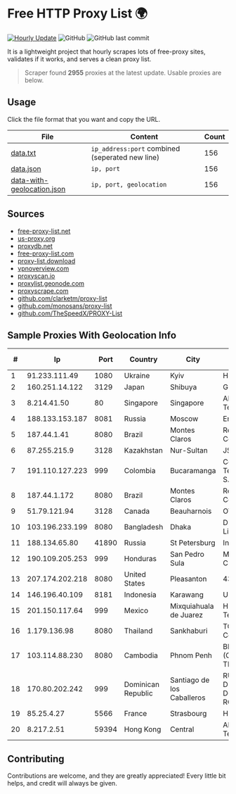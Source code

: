 
# Free HTTP Proxy List 🌍

[![Hourly Update](https://github.com/mertguvencli/http-proxy-list/actions/workflows/main.yml/badge.svg?branch=main)](https://github.com/mertguvencli/http-proxy-list/actions/workflows/main.yml)
![GitHub](https://img.shields.io/github/license/mertguvencli/http-proxy-list)
![GitHub last commit](https://img.shields.io/github/last-commit/mertguvencli/http-proxy-list)

It is a lightweight project that hourly scrapes lots of free-proxy sites, validates if it works, and serves a clean proxy list.


> Scraper found **2955** proxies at the latest update. Usable proxies are below.

## Usage

Click the file format that you want and copy the URL.


|File|Content|Count|
|----|-------|-----|
|[data.txt](https://raw.githubusercontent.com/mertguvencli/http-proxy-list/main/proxy-list/data.txt)|`ip_address:port` combined (seperated new line)|156|
|[data.json](https://raw.githubusercontent.com/mertguvencli/http-proxy-list/main/proxy-list/data.json)|`ip, port`|156|
|[data-with-geolocation.json](https://raw.githubusercontent.com/mertguvencli/http-proxy-list/main/proxy-list/data-with-geolocation.json)|`ip, port, geolocation`|156|

## Sources

* [free-proxy-list.net](https://free-proxy-list.net)
* [us-proxy.org](https://www.us-proxy.org)
* [proxydb.net](http://proxydb.net)
* [free-proxy-list.com](https://free-proxy-list.com/?page=&port=&type%5B%5D=http&type%5B%5D=https&up_time=0&search=Search)
* [proxy-list.download](https://www.proxy-list.download/HTTP)
* [vpnoverview.com](https://vpnoverview.com/privacy/anonymous-browsing/free-proxy-servers)
* [proxyscan.io](https://www.proxyscan.io)
* [proxylist.geonode.com](https://proxylist.geonode.com/api/proxy-list?limit=300&page=1&sort_by=lastChecked&sort_type=desc&protocols=http,https)
* [proxyscrape.com](https://api.proxyscrape.com/v2/?request=displayproxies&protocol=http&timeout=10000&country=all&ssl=all&anonymity=all)
* [github.com/clarketm/proxy-list](https://raw.githubusercontent.com/clarketm/proxy-list/master/proxy-list-raw.txt)
* [github.com/monosans/proxy-list](https://raw.githubusercontent.com/monosans/proxy-list/main/proxies/http.txt)
* [github.com/TheSpeedX/PROXY-List](https://raw.githubusercontent.com/TheSpeedX/PROXY-List/master/http.txt)


## Sample Proxies With Geolocation Info

|#|Ip|Port|Country|City|Internet Service Provider|
|-|--|----|-------|----|-------------------------|
|1|91.233.111.49|1080|Ukraine|Kyiv|Helpteh L-side|
|2|160.251.14.122|3129|Japan|Shibuya|GMO Internet, Inc|
|3|8.214.41.50|80|Singapore|Singapore|Alibaba (US) Technology Co., Ltd.|
|4|188.133.153.187|8081|Russia|Moscow|Enforta-MSK|
|5|187.44.1.41|8080|Brazil|Montes Claros|Rede Brasileira de Comunicacao S/A|
|6|87.255.215.9|3128|Kazakhstan|Nur-Sultan|JSC Transtelecom|
|7|191.110.127.223|999|Colombia|Bucaramanga|Colombia Telecomunicaciones S.a. ESP|
|8|187.44.1.172|8080|Brazil|Montes Claros|Rede Brasileira de Comunicacao S/A|
|9|51.79.121.94|3128|Canada|Beauharnois|OVH SAS|
|10|103.196.233.199|8080|Bangladesh|Dhaka|Dhaka Fiber Net Limited|
|11|188.134.65.80|41890|Russia|St Petersburg|Interzet|
|12|190.109.205.253|999|Honduras|San Pedro Sula|Metrored S.a. De C.V.|
|13|207.174.202.218|8080|United States|Pleasanton|432 INTERNET, LLC|
|14|146.196.40.109|8181|Indonesia|Karawang|UNINA|
|15|201.150.117.64|999|Mexico|Mixquiahuala de Juarez|Hulux Telecomunicaciones|
|16|1.179.136.98|8080|Thailand|Sankhaburi|TOT Public Company Limited|
|17|103.114.88.230|8080|Cambodia|Phnom Penh|BEE UNION (CAMBODIA) TELECOM CO.|
|18|170.80.202.242|999|Dominican Republic|Santiago de los Caballeros|RUDDY GONZALEZ DIGITAL MEDIA DOMINICANA, RGDIMAX, S.R.L|
|19|85.25.4.27|5566|France|Strasbourg|Host Europe GmbH|
|20|8.217.2.51|59394|Hong Kong|Central|Alibaba (US) Technology Co., Ltd.|



## Contributing

Contributions are welcome, and they are greatly appreciated! Every
little bit helps, and credit will always be given.

